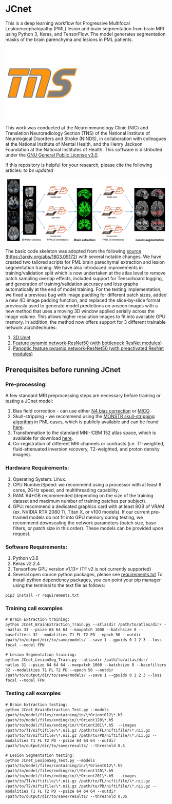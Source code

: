 # JCnet

This is a deep learning workflow for Progressive Multifocal Leukoencephalopathy (PML) lesion and brain segmentation from brain MRI using Python 3, Keras, and TensorFlow. The model generates segmentation masks of the brain parenchyma and lesions in PML patients. 

![TNS Logo](/assets/tns.jpg)

This work was conducted at the Neuroimmunology Clinic (NIC) and Translation Neuroradiology Section (TNS) of the National Institute of Neurological Disorders and Stroke (NINDS), in collaboration with colleagues at the National Institute of Mental Health, and the Henry Jackson Foundation at the National Institutes of Health. This software is distributed under the [GNU General Public License v3.0](https://choosealicense.com/licenses/gpl-3.0/).

If this repository is helpful for your research, please cite the following articles:
*to be updated*

![JCnet](/assets/Figure-2.jpg)

The basic code skeleton was adopted from the following [source](https://www.nitrc.org/projects/flexconn/) (https://arxiv.org/abs/1803.09172) with several notable changes. We have created two tailored scripts for PML brain parechymal extraction and lesion segmentation training. We have also introduced improvements in training/validation split which is now undertaken at the atlas level to remove patch sampling overlap effects, included support for Tensorboard logging, and generation of training/validation accuracy and loss graphs automatically at the end of model training.
For the testing implementation, we fixed a previous bug with image padding for different patch sizes, added a new 4D image padding function, and replaced the slice-by-slice format previously used to generate model predictions on unseen images with a new method that uses a moving 3D window applied serially across the image volume. This allows higher resolution images to fit into available GPU memory. In addition, the method now offers support for 3 different trainable network acrchitechures:
1. [3D Unet](https://arxiv.org/abs/1606.06650)
2. [Feature pyramid network-ResNet50 (with bottleneck ResNet modules)](https://arxiv.org/abs/1612.03144)
3. [Panoptic feature pyramid network-ResNet50 (with preactivated ResNet modules)](https://arxiv.org/abs/1901.02446)

## Prerequisites before running JCnet

### Pre-processing:
A few standard MRI preprocessing steps are necessary before training or testing a JCnet model:
1. Bias field correction - can use either [N4 bias correction](https://www.ncbi.nlm.nih.gov/pmc/articles/PMC3071855/) or [MICO](https://www.sciencedirect.com/science/article/abs/pii/S0730725X14000927).
2. Skull-stripping - we recommend using the [MONSTR skull-stripping algorithm](https://pubmed.ncbi.nlm.nih.gov/27864083/) in PML cases, which is publicly available and can be found [here](https://www.nitrc.org/projects/monstr).
3. Transformation to the standard MNI-ICBM 152 atlas space, which is available for download [here](http://www.bic.mni.mcgill.ca/ServicesAtlases/ICBM152NLin2009).
4. Co-registration of different MRI channels or contrasts (i.e. T1-weighted, fluid-attenuated inversion recovery, T2-weighted, and proton density images).

### Hardware Requirements:
1. Operating System: Linux.
2. CPU Number/Speed: we recommend using a processor with at least 8 cores, 2GHz speed, and multithreading capability.
3. RAM: 64+GB recommended (depending on the size of the training dataset and maximum number of training patches per subject).
4. GPU: recommend a dedicated graphics card with at least 8GB of VRAM (ex. NVIDIA RTX 2080 Ti, Titan X, or v100 models). If our current pre-trained models do not fit into GPU memory during testing, we recommend downscaling the network parameters (batch size, base filters, or patch size in this order). These models can be provided upon request.

### Software Requirements:
1. Python v3.6
2. Keras v2.2.4
3. Tensorflow GPU version v1.13+ (TF v2 is not currently supported)
4. Several open source python packages, please see [requirements.txt](https://github.com/omarallouz/JCnet/blob/master/requirements.txt)
To install python dependency packages, you can point your pip manager using the terminal to the text file as follows:
```
pip3 install -r requirements.txt 
```
### Training call examples
```
# Brain Extraction training:
python JCnet_BrainExtraction_Train.py --atlasdir /path/to/atlas/dir/ --natlas 31 --psize 64 64 64 --maxpatch 1000 --batchsize 8 --basefilters 32 --modalities T1 FL T2 PD --epoch 50 --outdir /path/to/output/dir/to/save/models/ --save 1 --gpuids 0 1 2 3 --loss focal --model FPN
```
```
# Lesion Segmentation training:
python JCnet_LesionSeg_Train.py --atlasdir /path/to/atlas/dir/ --natlas 31 --psize 64 64 64 --maxpatch 1000 --batchsize 8 --basefilters 32 --modalities T1 FL T2 PD --epoch 50 --outdir /path/to/output/dir/to/save/models/ --save 1 --gpuids 0 1 2 3 --loss focal --model FPN
```
### Testing call examples
```
# Brain Extraction testing:
python JCnet_BrainExtraction_Test.py --models /path/to/model/files/containing/in/\*Orient012\*.h5 /path/to/model/files/ending/in/\*Orient120\*.h5 /path/to/model/files/ending/in/\*Orient201\*.h5  --images /path/to/T1/niftifile/\*.nii.gz /path/to/FL/niftifile/\*.nii.gz /path/to/T2/niftifile/\*.nii.gz /path/to/PD/niftifile/\*.nii.gz --modalities T1 FL T2 PD --psize 64 64 64 --outdir /path/to/output/dir/to/save/results/ --threshold 0.5
```
```
# Lesion Segmentation testing:
python JCnet_LesionSeg_Test.py --models /path/to/model/files/containing/in/\*Orient012\*.h5 /path/to/model/files/ending/in/\*Orient120\*.h5 /path/to/model/files/ending/in/\*Orient201\*.h5  --images /path/to/T1/niftifile/\*.nii.gz /path/to/FL/niftifile/\*.nii.gz /path/to/T2/niftifile/\*.nii.gz /path/to/PD/niftifile/\*.nii.gz --modalities T1 FL T2 PD --psize 64 64 64 --outdir /path/to/output/dir/to/save/results/ --threshold 0.35
```